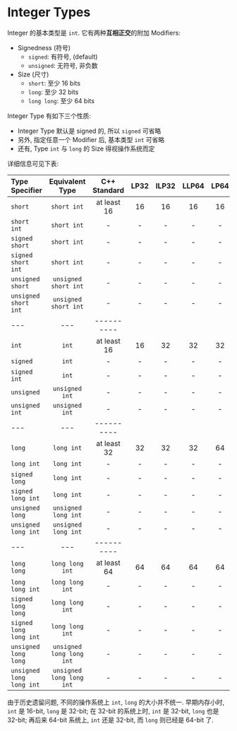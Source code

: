 # Integer Types

Integer 的基本类型是 `int`. 它有两种**互相正交**的附加 Modifiers:
- Signedness (符号)
  - `signed`: 有符号, (default)
  - `unsigned`: 无符号, 非负数
- Size (尺寸)
  - `short`: 至少 16 bits
  - `long`: 至少 32 bits
  - `long long`: 至少 64 bits

Integer Type 有如下三个性质:
- Integer Type 默认是 signed 的, 所以 `signed` 可省略
- 另外, 指定任意一个 Modifier 后, 基本类型 `int` 可省略
- 还有, Type `int` 与 `long` 的 Size 得视操作系统而定

详细信息可见下表:

| Type Specifier            | Equivalent Type           | C++ Standard | LP32 | ILP32 | LLP64 | LP64 | 
|:--------------------------|:-------------------------:|:------------:|:----:|:-----:|:-----:|:----:|
| `short`                   | `short int`               | at least 16  | 16   | 16    | 16    | 16   | 
| `short int`               | `short int`               | -            | -    | -     | -     | -    |
| `signed short`            | `short int`               | -            | -    | -     | -     | -    |
| `signed short int`        | `short int`               | -            | -    | -     | -     | -    |
| `unsigned short`          | `unsigned short int`      | -            | -    | -     | -     | -    |
| `unsigned short int`      | `unsigned short int`      | -            | -    | -     | -     | -    |
|---                        |---                        |----------    |      |       |       |      |
| `int`                     | `int`                     | at least 16  | 16   | 32    | 32    | 32   |
| `signed`                  | `int`                     | -            | -    | -     | -     | -    |
| `signed int`              | `int`                     | -            | -    | -     | -     | -    |
| `unsigned`                | `unsigned int`            | -            | -    | -     | -     | -    |
| `unsigned int`            | `unsigned int`            | -            | -    | -     | -     | -    |
|---                        |---                        |----------    |      |       |       |      |
| `long`                    | `long int`                | at least 32  | 32   | 32    | 32    | 64   | 
| `long int`                | `long int`                | -            | -    | -     | -     | -    |
| `signed long`             | `long int`                | -            | -    | -     | -     | -    |
| `signed long int`         | `long int`                | -            | -    | -     | -     | -    |
| `unsigned long`           | `unsigned long int`       | -            | -    | -     | -     | -    |
| `unsigned long int`       | `unsigned long int`       | -            | -    | -     | -     | -    |
|---                        |---                        |----------    |      |       |       |      |
| `long long`               | `long long int`           | at least 64  | 64   | 64    | 64    | 64   |
| `long long int`           | `long long int`           | -            | -    | -     | -     | -    |
| `signed long long`        | `long long int`           | -            | -    | -     | -     | -    |
| `signed long long int`    | `long long int`           | -            | -    | -     | -     | -    |
| `unsigned long long `     | `unsigned long long int`  | -            | -    | -     | -     | -    |
| `unsigned long long int`  | `unsigned long long int`  | -            | -    | -     | -     | -    |



由于历史遗留问题, 不同的操作系统上 `int`, `long` 的大小并不统一.
早期内存小时, `int` 是 16-bit, `long` 是 32-bit;
在 32-bit 的系统上时, `int` 是 32-bit, `long` 也是 32-bit;
再后来 64-bit 系统上, `int` 还是 32-bit, 而 `long` 则已经是 64-bit 了.
